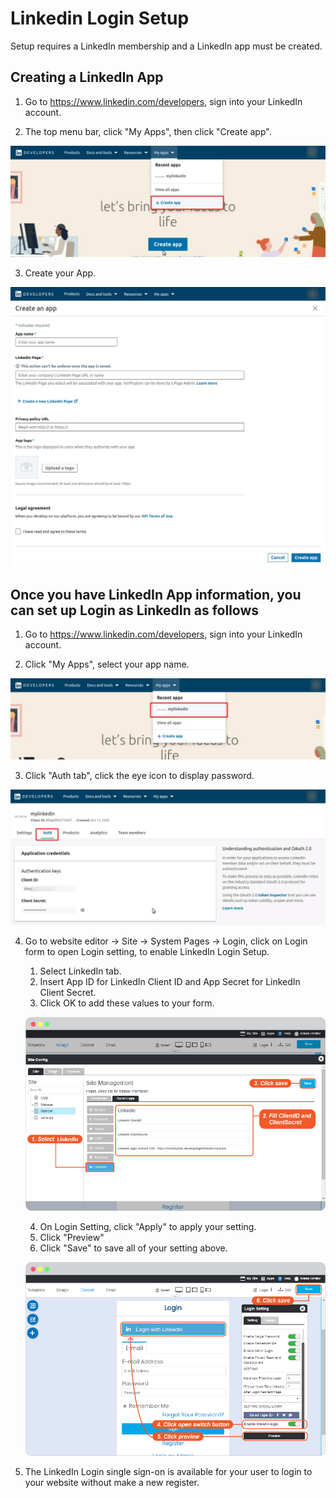 # Linkedin Login Setup

Setup requires a LinkedIn membership and a LinkedIn app must be created.

## Creating a LinkedIn App

1. Go to <https://www.linkedin.com/developers>, sign into your LinkedIn account.

2. The top menu bar, click "My Apps", then click "Create app".

![image](images/login_social_linkedin/linkedin_01.jpg)

3. Create your App.

![image](images/login_social_linkedin/linkedin_02.jpg)

## Once you have LinkedIn App information, you can set up Login as LinkedIn as follows

1. Go to <https://www.linkedin.com/developers>, sign into your LinkedIn account.

2. Click "My Apps", select your app name.

![image](images/login_social_linkedin/linkedin_03.jpg)

3. Click "Auth tab", click the eye icon to display password.

![image](images/login_social_linkedin/linkedin_04.jpg)

4. Go to website editor -> Site -> System Pages -> Login, click on Login form to open Login setting, to enable LinkedIn Login Setup.

   1. Select LinkedIn tab.
   2. Insert App ID for LinkedIn Client ID and App Secret for LinkedIn Client Secret.
   3. Click OK to add these values to your form.

    ![image](images/login_social_linkedin/linkedin_login_config_01.jpg)

   4. On Login Setting, click "Apply" to apply your setting.
   5. Click "Preview"
   6. Click "Save" to save all of your setting above.

    ![image](images/login_social_linkedin/linkedin_login_config_02.jpg)

5. The LinkedIn Login single sign-on is available for your user to login to your website without make a new register.
